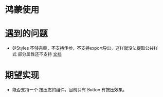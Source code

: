  # 鸿蒙使用
 
# 遇到的问题

- @Styles 不够完善，不支持传参，不支持export导出，这样就没法提取公共样式
部分属性还不支持 [文档](https://developer.huawei.com/consumer/cn/doc/harmonyos-guides-V2/arkts-style-0000001473856690-V2)


# 期望实现
- 能否支持一个 按压态的组件，目前只有 Button 有按压效果。